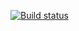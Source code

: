 [![Build status](https://ci.appveyor.com/api/projects/status/23fp8wwkr0pk6sem/branch/main?svg=true)](https://ci.appveyor.com/project/ssw30/patterns-ssw-part01/branch/main)
